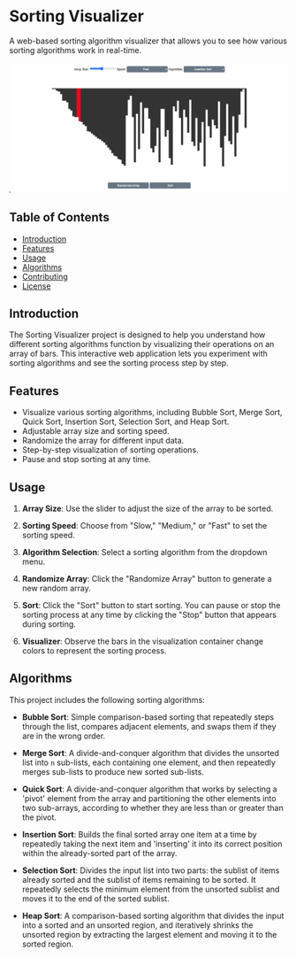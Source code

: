 # Sorting Visualizer

A web-based sorting algorithm visualizer that allows you to see how various sorting algorithms work in real-time.

![Sorting Visualizer Screenshot](./assets/sorting-example.png)

## Table of Contents

- [Introduction](#introduction)
- [Features](#features)
- [Usage](#usage)
- [Algorithms](#algorithms)
- [Contributing](#contributing)
- [License](#license)

## Introduction

The Sorting Visualizer project is designed to help you understand how different sorting algorithms function by visualizing their operations on an array of bars. This interactive web application lets you experiment with sorting algorithms and see the sorting process step by step.

## Features

- Visualize various sorting algorithms, including Bubble Sort, Merge Sort, Quick Sort, Insertion Sort, Selection Sort, and Heap Sort.
- Adjustable array size and sorting speed.
- Randomize the array for different input data.
- Step-by-step visualization of sorting operations.
- Pause and stop sorting at any time.

## Usage

1. **Array Size**: Use the slider to adjust the size of the array to be sorted.

2. **Sorting Speed**: Choose from "Slow," "Medium," or "Fast" to set the sorting speed.

3. **Algorithm Selection**: Select a sorting algorithm from the dropdown menu.

4. **Randomize Array**: Click the "Randomize Array" button to generate a new random array.

5. **Sort**: Click the "Sort" button to start sorting. You can pause or stop the sorting process at any time by clicking the "Stop" button that appears during sorting.

6. **Visualizer**: Observe the bars in the visualization container change colors to represent the sorting process.

## Algorithms

This project includes the following sorting algorithms:

- **Bubble Sort**: Simple comparison-based sorting that repeatedly steps through the list, compares adjacent elements, and swaps them if they are in the wrong order.

- **Merge Sort**: A divide-and-conquer algorithm that divides the unsorted list into `n` sub-lists, each containing one element, and then repeatedly merges sub-lists to produce new sorted sub-lists.

- **Quick Sort**: A divide-and-conquer algorithm that works by selecting a 'pivot' element from the array and partitioning the other elements into two sub-arrays, according to whether they are less than or greater than the pivot.

- **Insertion Sort**: Builds the final sorted array one item at a time by repeatedly taking the next item and 'inserting' it into its correct position within the already-sorted part of the array.

- **Selection Sort**: Divides the input list into two parts: the sublist of items already sorted and the sublist of items remaining to be sorted. It repeatedly selects the minimum element from the unsorted sublist and moves it to the end of the sorted sublist.

- **Heap Sort**: A comparison-based sorting algorithm that divides the input into a sorted and an unsorted region, and iteratively shrinks the unsorted region by extracting the largest element and moving it to the sorted region.
